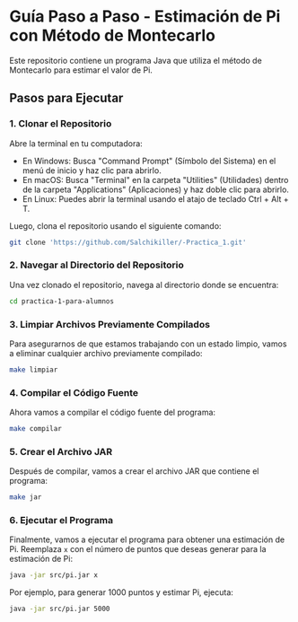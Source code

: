 # Guía Paso a Paso - Estimación de Pi con Método de Montecarlo

Este repositorio contiene un programa Java que utiliza el método de Montecarlo para estimar el valor de Pi.

## Pasos para Ejecutar

### 1. Clonar el Repositorio

Abre la terminal en tu computadora:

- En Windows: Busca "Command Prompt" (Símbolo del Sistema) en el menú de inicio y haz clic para abrirlo.
- En macOS: Busca "Terminal" en la carpeta "Utilities" (Utilidades) dentro de la carpeta "Applications" (Aplicaciones) y haz doble clic para abrirlo.
- En Linux: Puedes abrir la terminal usando el atajo de teclado Ctrl + Alt + T.

Luego, clona el repositorio usando el siguiente comando:

```bash
git clone 'https://github.com/Salchikiller/-Practica_1.git'
```



### 2. Navegar al Directorio del Repositorio

Una vez clonado el repositorio, navega al directorio donde se encuentra:

```bash
cd practica-1-para-alumnos
```

### 3. Limpiar Archivos Previamente Compilados

Para asegurarnos de que estamos trabajando con un estado limpio, vamos a eliminar cualquier archivo previamente compilado:

```bash
make limpiar
```

### 4. Compilar el Código Fuente

Ahora vamos a compilar el código fuente del programa:

```bash
make compilar
```

### 5. Crear el Archivo JAR

Después de compilar, vamos a crear el archivo JAR que contiene el programa:

```bash
make jar
```

### 6. Ejecutar el Programa

Finalmente, vamos a ejecutar el programa para obtener una estimación de Pi. Reemplaza `x` con el número de puntos que deseas generar para la estimación de Pi:

```bash
java -jar src/pi.jar x
```

Por ejemplo, para generar 1000 puntos y estimar Pi, ejecuta:

```bash
java -jar src/pi.jar 5000
```

